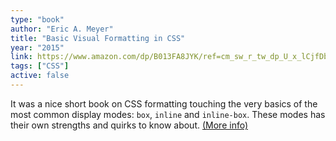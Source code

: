 ```yaml
---
type: "book"
author: "Eric A. Meyer"
title: "Basic Visual Formatting in CSS"
year: "2015"
link: https://www.amazon.com/dp/B013FA8JYK/ref=cm_sw_r_tw_dp_U_x_lCjfDbC67K46P
tags: ["CSS"]
active: false
---
```


It was a nice short book on CSS formatting touching the very basics of the most common display modes: `box`, `inline` and `inline-box`. These modes has their own strengths and quirks to know about. [(More info)](https://www.amazon.com/dp/B013FA8JYK/ref=cm_sw_r_tw_dp_U_x_lCjfDbC67K46P)
